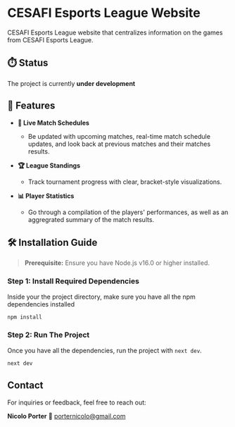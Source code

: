 # CESAFI Esports League Website

CESAFI Esports League website that centralizes information on the games from CESAFI Esports League.

## ⏱️ Status

The project is currently **under development**

## 🚀 Features

- **📅 Live Match Schedules**

  - Be updated with upcoming matches, real-time match schedule updates, and look back at previous matches and their matches results.

- **🏆 League Standings**

  - Track tournament progress with clear, bracket-style visualizations.

- **📊 Player Statistics**

  - Go through a compilation of the players' performances, as well as an aggregrated summary of the match results.

## 🛠️ Installation Guide

> **Prerequisite:** Ensure you have Node.js v16.0 or higher installed.

### Step 1: Install Required Dependencies

Inside your the project directory, make sure you have all the npm dependencies installed

```bash
npm install
```

### Step 2: Run The Project

Once you have all the dependencies, run the project with `next dev`.

```bash
next dev
```

## Contact

For inquiries or feedback, feel free to reach out:

**Nicolo Porter**
📩 [porternicolo@gmail.com](mailto:porternicolo@gmail.com)
